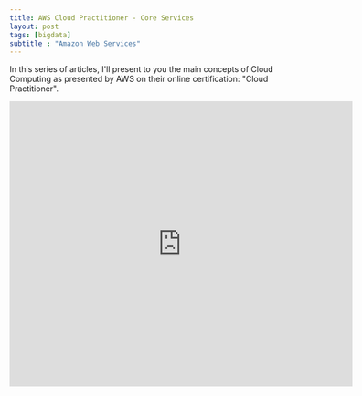 ```yaml
---
title: AWS Cloud Practitioner - Core Services
layout: post
tags: [bigdata]
subtitle : "Amazon Web Services"
---
```


In this series of articles, I'll present to you the main concepts of Cloud Computing as presented by AWS on their online certification: "Cloud Practitioner".

<embed src="https://maelfabien.github.io/assets/images/AWS_1.pdf" type="application/pdf" width="600px" height="500px" />
